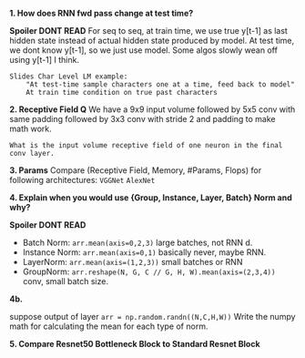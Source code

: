 **1. How does RNN fwd pass change at test time?**

**Spoiler DONT READ**
	For seq to seq, at train time, we use true y[t-1] as last hidden state instead of actual hidden state produced by model.
	At test time, we dont know y[t-1], so we just use model.
	Some algos slowly wean off using y[t-1] I think.

	Slides Char Level LM example:
		"At test-time sample characters one at a time, feed back to model"
		At train time condition on true past characters


**2. Receptive Field Q**
We have a 9x9 input volume
	followed by 5x5 conv with same padding
	followed by 3x3 conv with stride 2 and 	padding to make math work.

	What is the input volume receptive field of one neuron in the final conv layer.


**3. Params**
Compare (Receptive Field, Memory, #Params, Flops) for following architectures:
	`VGGNet`
	`AlexNet`


**4. Explain when you would use {Group, Instance, Layer, Batch} Norm and why?**


**Spoiler DONT READ**
- Batch Norm: 
	`arr.mean(axis=0,2,3)`
	large batches, not RNN d.
- Instance Norm: `arr.mean(axis=0,1)`
	basically never, maybe RNN.
- LayerNorm: `arr.mean(axis=(1,2,3))`
	small batches or RNN
- GroupNorm: `arr.reshape(N, G, C // G, H, W).mean(axis=(2,3,4))`
	conv, small batch size.


**4b.**

suppose output of layer `arr = np.random.randn((N,C,H,W))`
Write the numpy math for calculating the mean for each type of norm.



**5. Compare Resnet50 Bottleneck Block to Standard Resnet Block**



